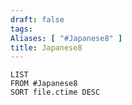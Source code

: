 ```yaml
---
draft: false
tags:
Aliases: [ "#Japanese8" ]
title: Japanese8
---
```

```dataview
LIST
FROM #Japanese8 
SORT file.ctime DESC
```
